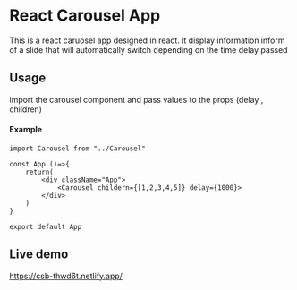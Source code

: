 # React Carousel App

This is a react caruosel app designed in react. it display information inform of a slide that will automatically switch depending on the time delay passed

## Usage

import the carousel component and 
pass values to the props (delay , children)

#### Example
```
import Carousel from "../Carousel"

const App ()=>{
    return(
        <div className="App">
            <Carousel childern={[1,2,3,4,5]} delay={1000}>
        </div>
    )
}

export default App

```
## Live demo

https://csb-thwd6t.netlify.app/
